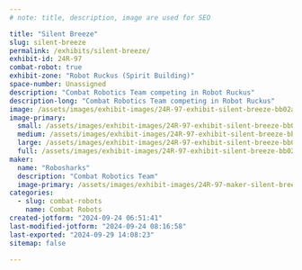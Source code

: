 ```yaml
---
# note: title, description, image are used for SEO

title: "Silent Breeze"
slug: silent-breeze
permalink: /exhibits/silent-breeze/
exhibit-id: 24R-97
combat-robot: true
exhibit-zone: "Robot Ruckus (Spirit Building)"
space-number: Unassigned
description: "Combat Robotics Team competing in Robot Ruckus"
description-long: "Combat Robotics Team competing in Robot Ruckus"
image: /assets/images/exhibit-images/24R-97-exhibit-silent-breeze-bb02adc7-57c1-4ff4-a7cb-65e2dd90b9fc-large.jpeg
image-primary: 
  small: /assets/images/exhibit-images/24R-97-exhibit-silent-breeze-bb02adc7-57c1-4ff4-a7cb-65e2dd90b9fc-small.jpeg
  medium: /assets/images/exhibit-images/24R-97-exhibit-silent-breeze-bb02adc7-57c1-4ff4-a7cb-65e2dd90b9fc-medium.jpeg
  large: /assets/images/exhibit-images/24R-97-exhibit-silent-breeze-bb02adc7-57c1-4ff4-a7cb-65e2dd90b9fc-large.jpeg
  full: /assets/images/exhibit-images/24R-97-exhibit-silent-breeze-bb02adc7-57c1-4ff4-a7cb-65e2dd90b9fc-full.jpeg
maker: 
  name: "Robosharks"
  description: "Combat Robotics Team"
  image-primary: /assets/images/exhibit-images/24R-97-maker-silent-breeze-297747c8-79d8-4884-b24a-7eb3102faec6-medium.png
categories: 
  - slug: combat-robots
    name: Combat Robots
created-jotform: "2024-09-24 06:51:41"
last-modified-jotform: "2024-09-24 08:16:58"
last-exported: "2024-09-29 14:08:23"
sitemap: false

---
```


